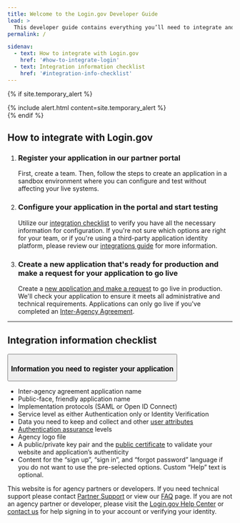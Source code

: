 ```yaml
---
title: Welcome to the Login.gov Developer Guide
lead: >
  This developer guide contains everything you’ll need to integrate and deploy your application with Login.gov.
permalink: /

sidenav:
  - text: How to integrate with Login.gov
    href: '#how-to-integrate-login'
  - text: Integration information checklist
    href: '#integration-info-checklist'
---
```


{% if site.temporary_alert %}
  <section class="usa-section" markdown="1">  
      {% include alert.html content=site.temporary_alert %}
  </section>
{% endif %}
<section class="margin-bottom-4">
  <h2 id="how-to-integrate-login" class="padding-bottom-3 margin-top-0">How to integrate with Login.gov</h2>
  <ol class="usa-process-list margin-bottom-4">
    <li class="usa-process-list__item">
      <h3>Register your application in our partner portal</h3>
      <p>
        First, create a team. Then, follow the steps to create an application in a sandbox environment where you can configure and test without affecting your live systems.
      </p>
    </li>
    <li class="usa-process-list__item">
      <h3>Configure your application in the portal and start testing</h3>
      <p>
        Utilize our <a class="usa-link" href="#integration-checklist">integration checklist</a> to verify you have all the necessary information for configuration. If you're not sure which options are right for your team, or if you're using a third-party application identity platform, please review our <a class="usa-link" href="{% link _pages/overview.md %}">integrations guide</a> for more information.
      </p>
    </li>
    <li class="usa-process-list__item">
      <h3>Create a new application that's ready for production and make a request for your application to go live</h3>
      <p>
        Create a <a class="usa-link" href="{% link _pages/production.md %}#production-configuration-process">new application and make a request</a> to go live in production. We'll check your application to ensure it meets all administrative and technical requirements. Applications can only go live if you've completed an <a class="usa-link" href="{% link _pages/production.md %}#confirm-interagency-agreement-iaa">Inter-Agency Agreement</a>.
      </p>
    </li>
  </ol>
</section>
<hr class="text-primary-light border-solid measure-5 margin-x-0">
<section class="margin-top-3 margin-bottom-4">
  <h2 id="integration-info-checklist">Integration information checklist</h2>
  <div id="home-register-checklist-accordion" class="usa-accordion usa-accordion__heading usa-accordion--bordered margin-bottom-3 maxw-tablet">
    <button class="usa-accordion__button padding-y-1" aria-expanded="true" aria-controls="home-register-checklist">
      <h3 class="font-body-md text-normal line-height-sans-1">Information you need to register your application</h3>
    </button>
    <div id="home-register-checklist" class="usa-accordion__content">
      <ul class="usa-list list-style-checkbox">
        <li>Inter-agency agreement application name</li>
        <li>Public-face, friendly application name</li>
        <li>Implementation protocols (SAML or Open ID Connect)</li>
        <li>Service level as either Authentication only or Identity Verification</li>
        <li>Data you need to keep and collect and other <a class="usa-link" href="{% link _pages/attributes.md %}">user attributes</a></li>
        <li><a class="usa-link" href="{% link _pages/oidc/authorization.md %}">Authentication assurance</a> levels</li>
        <li>Agency logo file</li>
        <li>A public/private key pair and the <a class="usa-link" href="{% link _pages/testing.md %}#creating-a-public-certificate">public certificate</a> to validate your website and application’s authenticity</li>
        <li>Content for the “sign up”, “sign in”, and “forgot password” language if you do not want to use the pre-selected options. Custom “Help” text is optional.</li>
      </ul>
    </div>
  </div>
</section>
<p class="measure-5 margin-x-0">
  This website is for agency partners or developers. If you need technical support please contact <a class="usa-link" href="{% link _pages/support.md %}#contacting-partner-support">Partner Support</a> or view our <a class="usa-link" href="{% link _pages/support.md %}#frequently-asked-questions">FAQ</a> page. If you are not an agency partner or developer, please visit the <a class="usa-link" href="https://login.gov/help/">Login.gov Help Center</a> or <a class="usa-link" href="https://login.gov/contact/">contact us</a> for help signing in to your account or verifying your identity.
</p>
